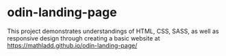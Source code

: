 # odin-landing-page

This project demonstrates understandings of HTML, CSS, SASS, as well as responsive design through creating a basic website at https://mathladd.github.io/odin-landing-page/
